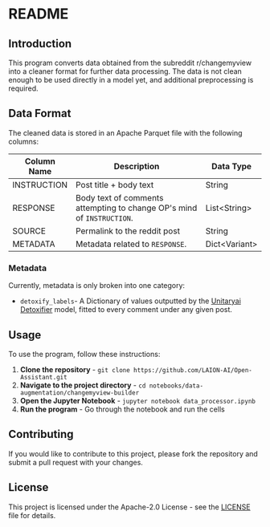 # README

## Introduction

This program converts data obtained from the subreddit r/changemyview into a cleaner format for further data processing. The data is not clean enough to be used directly in a model yet, and additional preprocessing is required.

## Data Format

The cleaned data is stored in an Apache Parquet file with the following columns:

| Column Name | Description                                                            | Data Type      |
|-------------|------------------------------------------------------------------------|----------------|
| INSTRUCTION | Post title + body text                                                 | String         |
| RESPONSE    | Body text of comments attempting to change OP's mind of `INSTRUCTION`. | List\<String\> |
| SOURCE      | Permalink to the reddit post                                           | String         |
| METADATA    | Metadata related to `RESPONSE`.                                        | Dict\<Variant> |

### Metadata
Currently, metadata is only broken into one category:
- `detoxify_labels`- A Dictionary of values outputted by the [Unitaryai Detoxifier](https://github.com/unitaryai/detoxify) model, fitted to every comment under any given post.

## Usage

To use the program, follow these instructions:

1. **Clone the repository** - `git clone https://github.com/LAION-AI/Open-Assistant.git`
2. **Navigate to the project directory** - `cd notebooks/data-augmentation/changemyview-builder`
3. **Open the Jupyter Notebook** - `jupyter notebook data_processor.ipynb`
4. **Run the program** - Go through the notebook and run the cells

## Contributing

If you would like to contribute to this project, please fork the repository and submit a pull request with your changes.

## License

This project is licensed under the Apache-2.0 License - see the [LICENSE](LICENSE) file for details.